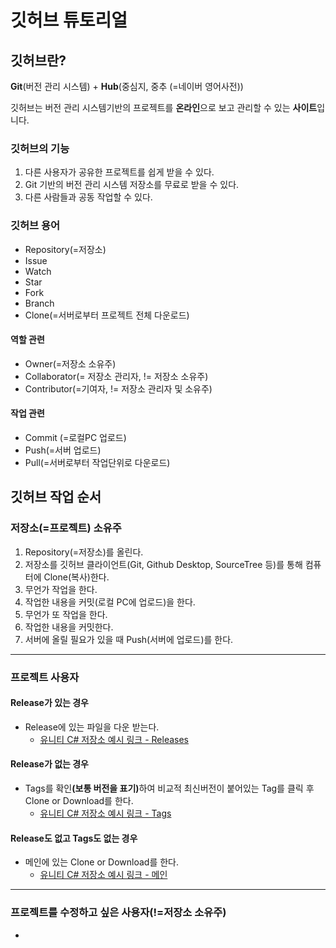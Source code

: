 # 깃허브 튜토리얼

## 깃허브란?
<b>Git</b>(버전 관리 시스템) + <b>Hub</b>(중심지, 중추 (=네이버 영어사전))

깃허브는 버전 관리 시스템기반의 프로젝트를 <b>온라인</b>으로 보고 관리할 수 있는 <b>사이트</b>입니다.

### 깃허브의 기능
1. 다른 사용자가 공유한 프로젝트를 쉽게 받을 수 있다.
2. Git 기반의 버전 관리 시스템 저장소를 무료로 받을 수 있다.
3. 다른 사람들과 공동 작업할 수 있다.

### 깃허브 용어
- Repository(=저장소)
- Issue
- Watch
- Star
- Fork
- Branch
- Clone(=서버로부터 프로젝트 전체 다운로드)

#### 역할 관련
- Owner(=저장소 소유주)
- Collaborator(= 저장소 관리자, != 저장소 소유주)
- Contributor(=기여자, != 저장소 관리자 및 소유주) 

#### 작업 관련
- Commit (=로컬PC 업로드)
- Push(=서버 업로드)
- Pull(=서버로부터 작업단위로 다운로드)


## 깃허브 작업 순서

### 저장소(=프로젝트) 소유주
1. Repository(=저장소)를 올린다.
2. 저장소를 깃허브 클라이언트(Git, Github Desktop, SourceTree 등)를 통해 컴퓨터에 Clone(복사)한다.
3. 무언가 작업을 한다.
4. 작업한 내용을 커밋(로컬 PC에 업로드)을 한다.
5. 무언가 또 작업을 한다.
6. 작업한 내용을 커밋한다.
7. 서버에 올릴 필요가 있을 때 Push(서버에 업로드)를 한다.

---
### 프로젝트 사용자
#### Release가 있는 경우 
- Release에 있는 파일을 다운 받는다.
	- [유니티 C# 저장소 예시 링크 - Releases](https://github.com/Unity-Technologies/UnityCsReference/releases) 

#### Release가 없는 경우
-  Tags를 확인<b>(보통 버전을 표기)</b>하여 비교적 최신버전이 붙어있는 Tag를 클릭 후 Clone or Download를 한다.
	- [유니티 C# 저장소 예시 링크 - Tags](https://github.com/Unity-Technologies/UnityCsReference/tags)

#### Release도 없고 Tags도 없는 경우
- 메인에 있는 Clone or Download를 한다.
	- [유니티 C# 저장소 예시 링크 - 메인](https://github.com/Unity-Technologies/UnityCsReference)
---
### 프로젝트를 수정하고 싶은 사용자(!=저장소 소유주)

- 
<!--stackedit_data:
eyJoaXN0b3J5IjpbLTc0ODc5ODkwMCw2OTM1NTk5NjgsLTE1MD
Y0MDcwNDAsMTQyNTcyMTg0MiwyMDY5NzI2OTUwXX0=
-->